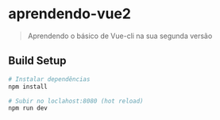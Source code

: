# aprendendo-vue2

> Aprendendo o básico de Vue-cli na sua segunda versão

## Build Setup

``` bash
# Instalar dependências
npm install

# Subir no loclahost:8080 (hot reload)
npm run dev

```
